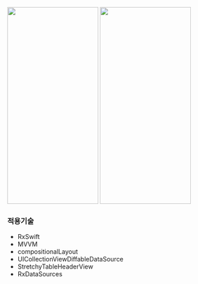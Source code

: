 <img src = "https://user-images.githubusercontent.com/92036498/199608945-70e64db3-9105-4b17-ace4-5226b9a074f9.gif" width = "207" height = "448"/> <img src = "https://user-images.githubusercontent.com/92036498/199403035-80123e2a-a09a-47b2-8b7b-a459d4620f5f.gif" width = "207" height = "448"/>

### 적용기술 
* RxSwift
* MVVM
* compositionalLayout
* UICollectionViewDiffableDataSource
* StretchyTableHeaderView
* RxDataSources
